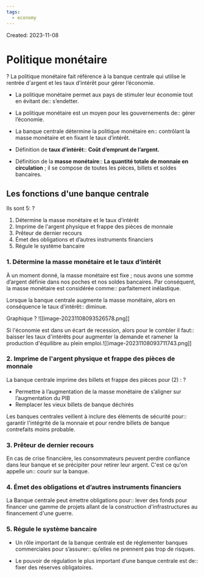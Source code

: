 ```yaml
---
tags:
  - economy
---
```

Created: 2023-11-08

# Politique monétaire
?
La politique monétaire fait référence à la banque centrale qui utilise le rentrée d'argent et les taux d’intérêt pour gérer l’économie.
<!--SR:!2024-02-08,12,130-->

- La politique monétaire permet aux pays de stimuler leur économie tout en évitant de:: s’endetter.
<!--SR:!2024-02-17,54,230-->
- La politique monétaire est un moyen pour les gouvernements de:: gérer l’économie.
<!--SR:!2024-03-03,76,270-->
- La banque centrale détermine la politique monétaire en:: contrôlant la masse monétaire et en fixant le taux d’intérêt.
<!--SR:!2024-02-21,31,210-->

- Définition de **taux d’intérêt**:: **Coût d’emprunt de l’argent.**
<!--SR:!2024-05-11,94,210-->
- Définition de la **masse monétaire**:: **La quantité totale de monnaie en circulation** ; il se compose de toutes les pièces, billets et soldes bancaires.
<!--SR:!2024-02-13,35,170-->


## Les fonctions d'une banque centrale
Ils sont 5:
?
1. Détermine la masse monétaire et le taux d’intérêt
2. Imprime de l'argent physique et frappe des pièces de monnaie
3. Prêteur de dernier recours
4. Émet des obligations et d’autres instruments financiers
5. Régule le système bancaire
<!--SR:!2024-03-28,52,170-->


### 1. Détermine la masse monétaire et le taux d’intérêt
À un moment donné, la masse monétaire est fixe ; nous avons une somme d’argent définie dans nos poches et nos soldes bancaires. Par conséquent, la masse monétaire est considérée comme:: parfaitement inélastique.
<!--SR:!2024-04-10,77,210-->

Lorsque la banque centrale augmente la masse monétaire, alors en conséquence le taux d'intérêt:: diminue.
<!--SR:!2024-02-14,57,250-->
Graphique
?
![[image-20231108093526578.png]]
<!--SR:!2024-03-17,70,230-->

Si l'économie est dans un écart de recession, alors pour le combler il faut:: baisser les taux d'intérêts pour augmenter la demande et ramener la production d'équilibre au plein emploi.![[image-20231108093711743.png]]
<!--SR:!2024-02-17,25,170-->

### 2. Imprime de l'argent physique et frappe des pièces de monnaie
La banque centrale imprime des billets et frappe des pièces pour (2) :
?
- Permettre à l’augmentation de la masse monétaire de s’aligner sur l’augmentation du PIB
- Remplacer les vieux billets de banque déchirés
<!--SR:!2024-02-24,47,190-->

Les banques centrales veillent à inclure des éléments de sécurité pour:: garantir l'intégrité de la monnaie et pour rendre billets de banque contrefaits moins probable.
<!--SR:!2024-02-19,54,230-->

### 3. Prêteur de dernier recours
En cas de crise financière, les consommateurs peuvent perdre confiance dans leur banque et se précipiter pour retirer leur argent. C'est ce qu'on appelle un:: courir sur la banque.
<!--SR:!2024-05-26,117,250-->

### 4. Émet des obligations et d’autres instruments financiers
La Banque centrale peut émettre obligations pour:: lever des fonds pour financer une gamme de projets allant de la construction d'infrastructures au financement d'une guerre.
<!--SR:!2024-05-05,104,250-->

### 5. Régule le système bancaire
- Un rôle important de la banque centrale est de réglementer banques commerciales pour s’assurer:: qu’elles ne prennent pas trop de risques.
<!--SR:!2024-03-10,66,230-->
- Le pouvoir de régulation le plus important d’une banque centrale est de:: fixer des réserves obligatoires.
<!--SR:!2024-02-15,19,150-->

